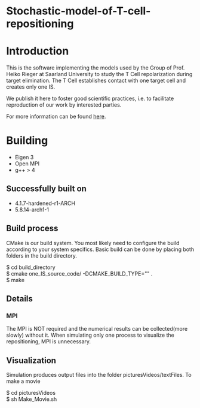 # Stochastic-model-of-T-cell-repositioning

# Introduction

This is the software implementing the models used by the Group of Prof. Heiko Rieger at Saarland University to study the T Cell repolarization during target elimination.
The T Cell establishes contact with one target cell and creates only one IS.

We publish it here to foster good scientific practices, i.e. to facilitate reproduction of our work by interested parties.

For more information can be found [here](https://www.rieger.uni-saarland.de/homepage/research/biological_physics/research_publications/T_Cell_modelling.html
).


# Building

* Eigen 3
* Open MPI
* g++ > 4

## Successfully built on

* 4.1.7-hardened-r1-ARCH
* 5.8.14-arch1-1

## Build process

CMake is our build system. You most likely need to configure the build according to your system specifics. Basic build can be done by placing both folders in the build directory.

\$ cd build_directory <br />
\$ cmake one_IS_source_code/ -DCMAKE_BUILD_TYPE="" . <br />
\$ make <br />


## Details

### MPI

The MPI is NOT required and the numerical results can be collected(more slowly) without it. When simulating only one process to visualize the repositioning, MPI is unnecessary.

## Visualization

Simulation produces output files into the folder picturesVideos/textFiles. To make a movie 


\$ cd picturesVideos <br />
\$ sh Make_Movie.sh <br />




